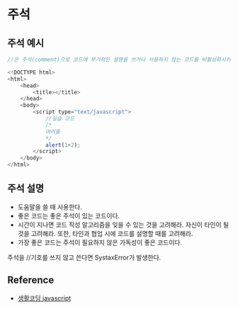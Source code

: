 # 주석

## 주석 예시
```js
//은 주석(comment)으로 코드에 부가적인 설명을 쓰거나 사용하지 않는 코드를 비활성화시키기 위해서 사용한다. //뒤에 따라오는 내용은 해석되지 않는다.
```
```js
<!DOCTYPE html>
<html>
    <head>
        <title></title>
    </head>
    <body>
        <script type="text/javascript">
            //실습 코드
            /*
            여러줄
            */
            alert(1+2);
        </script>
    </body>
</html>
```

## 주석 설명
* 도움말을 쓸 때 사용한다.
* 좋은 코드는 좋은 주석이 있는 코드이다. 
* 시간이 지나면 코드 작성 알고리즘을 잊을 수 있는 것을 고려해라. 자신이 타인이 될 것을 고려해라. 또한, 타인과 협업 시에 코드를 설명할 때를 고려해라.
* 가장 좋은 코드는 주석이 필요하지 않은 가독성이 좋은 코드이다.

주석을 //기호를 쓰지 않고 쓴다면 SystaxError가 발생한다.

## Reference
* [생활코딩 javascript](https://opentutorials.org/course/743/6470)